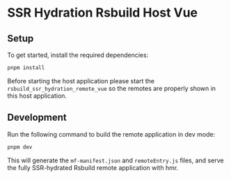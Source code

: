 # SSR Hydration Rsbuild Host Vue

## Setup

To get started, install the required dependencies:

```bash
pnpm install
```

Before starting the host application please start the `rsbuild_ssr_hydration_remote_vue` so the remotes are properly shown in this host application.

## Development

Run the following command to build the remote application in dev mode:

```bash
pnpm dev
```

This will generate the `mf-manifest.json` and `remoteEntry.js` files, and serve the fully SSR-hydrated Rsbuild remote application with hmr.
